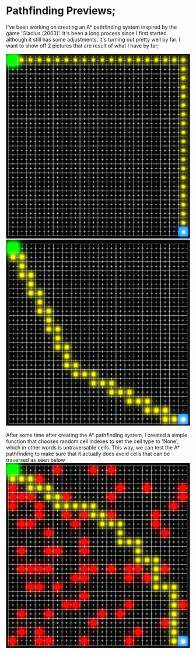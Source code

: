 # Pathfinding Previews;
I've been working on creating an A* pathfinding system inspired by the game 'Gladius (2003)'. It's been a long process since I first started. although it still has some adjustments, it's turning out pretty well by far. I want to show off 2 pictures that are result of what I have by far;

![](https://github.com/RandomGGRandy/World_Of_Heroes/blob/main/Images/Hugged_Pathfinding.png)
![](https://github.com/RandomGGRandy/World_Of_Heroes/blob/main/Images/Curve_Pathfinding.png)

After some time after creating the A* pathfinding system, I created a simple function that chooses random cell indexes to set the cell type to 'None', which in other words is untraversable cells. This way, we can test the A* pathfinding to make sure that it actually does avoid cells that can be traversed as seen below
![](https://github.com/RandomGGRandy/World_Of_Heroes/blob/main/Images/Blocked_Pathfinding.png)
